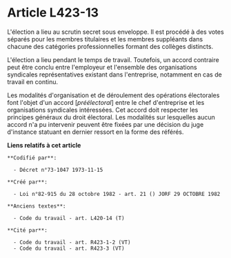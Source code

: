 # Article L423-13

L'élection a lieu au scrutin secret sous enveloppe. Il est procédé à des votes séparés pour les membres titulaires et les
membres suppléants dans chacune des catégories professionnelles formant des collèges distincts.

L'élection a lieu pendant le temps de travail. Toutefois, un accord contraire peut être conclu entre l'employeur et
l'ensemble des organisations syndicales représentatives existant dans l'entreprise, notamment en cas de travail en continu.

Les modalités d'organisation et de déroulement des opérations électorales font l'objet d'un accord [*préélectoral*] entre le
chef d'entreprise et les organisations syndicales intéressées. Cet accord doit respecter les principes généraux du droit
électoral. Les modalités sur lesquelles aucun accord n'a pu intervenir peuvent être fixées par une décision du juge
d'instance statuant en dernier ressort en la forme des référés.

**Liens relatifs à cet article**

	**Codifié par**:

	  - Décret n°73-1047 1973-11-15

	**Créé par**:

	  - Loi n°82-915 du 28 octobre 1982 - art. 21 () JORF 29 OCTOBRE 1982

	**Anciens textes**:

	  - Code du travail - art. L420-14 (T)

	**Cité par**:

	  - Code du travail - art. R423-1-2 (VT)
	  - Code du travail - art. R423-3 (VT)

